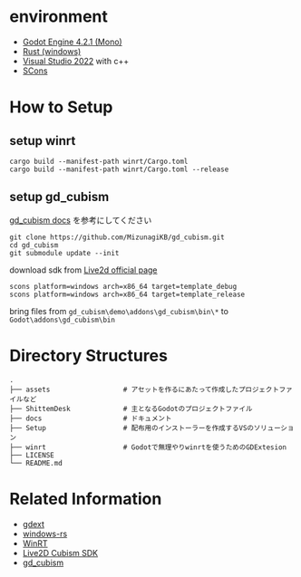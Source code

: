 # environment
- [Godot Engine 4.2.1 (Mono)](https://godotengine.org/)
- [Rust (windows)](https://www.rust-lang.org/ja)
- [Visual Studio 2022](https://visualstudio.microsoft.com/ja/vs/) with c++
- [SCons](https://scons.org/)

# How to Setup

## setup winrt

```
cargo build --manifest-path winrt/Cargo.toml
cargo build --manifest-path winrt/Cargo.toml --release
```
## setup gd_cubism
[gd_cubism docs](https://mizunagikb.github.io/gd_cubism/BUILD.html) を参考にしてください

```
git clone https://github.com/MizunagiKB/gd_cubism.git
cd gd_cubism
git submodule update --init
```
download sdk from [Live2d official page](https://www.live2d.com/)
```
scons platform=windows arch=x86_64 target=template_debug
scons platform=windows arch=x86_64 target=template_release
```

bring files from `gd_cubism\demo\addons\gd_cubism\bin\*` to `Godot\addons\gd_cubism\bin`

# Directory Structures
```
.
├── assets                  # アセットを作るにあたって作成したプロジェクトファイルなど
├── ShittemDesk             # 主となるGodotのプロジェクトファイル
├── docs                    # ドキュメント
├── Setup                   # 配布用のインストーラーを作成するVSのソリューション
├── winrt                   # Godotで無理やりwinrtを使うためのGDExtesion
├── LICENSE
└── README.md
```

# Related Information
- [gdext](https://godot-rust.github.io/)
- [windows-rs](https://github.com/microsoft/windows-rs)
- [WinRT](https://learn.microsoft.com/ja-jp/uwp/api/)
- [Live2D Cubism SDK](https://www.live2d.com/sdk/about/)
- [gd_cubism](https://github.com/MizunagiKB/gd_cubism)
